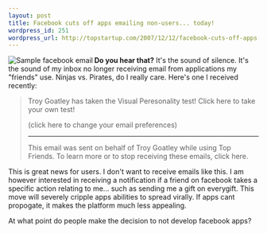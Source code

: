```yaml
--- 
layout: post
title: Facebook cuts off apps emailing non-users... today!
wordpress_id: 251
wordpress_url: http://topstartup.com/2007/12/12/facebook-cuts-off-apps-emailing-non-users-today/
---
```

<img src="http://img107.imageshack.us/img107/1931/zz2eae26aebf5.jpg" alt="Sample facebook email" align="left" /><strong>Do you hear that?</strong> 
It's the sound of silence. It's the sound of my inbox no longer receiving email from applications my "friends" use. Ninjas vs. Pirates, do I really care. Here's one I received recently:<!--more-->

<blockquote>Troy Goatley has taken the Visual Peresonality test! Click here to take your own test! 

(click here to change your email preferences) 

---
This email was sent on behalf of Troy Goatley while using Top Friends.
To learn more or to stop receiving these emails, click here.</blockquote>

This is great news for users. I don't want to receive emails like this. I am however interested in receiving a notification if a friend on facebook takes a specific action relating to me... such as sending me a gift on everygift.  This move will severely cripple apps abilities to spread virally. If apps cant propogate, it makes the platform much less appealing. 

At what point do people make the decision to not develop facebook apps?

